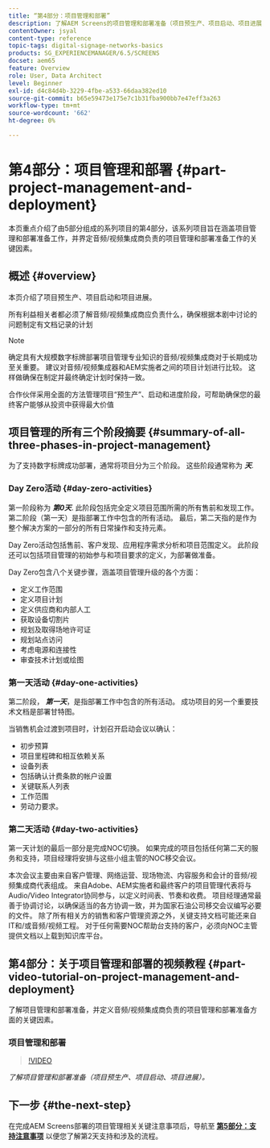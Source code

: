 ```yaml
---
title: “第4部分：项目管理和部署”
description: 了解AEM Screens的项目管理和部署准备（项目预生产、项目启动、项目进展）。
contentOwner: jsyal
content-type: reference
topic-tags: digital-signage-networks-basics
products: SG_EXPERIENCEMANAGER/6.5/SCREENS
docset: aem65
feature: Overview
role: User, Data Architect
level: Beginner
exl-id: d4c84d4b-3229-4fbe-a533-66daa382ed10
source-git-commit: b65e59473e175e7c1b31fba900bb7e47eff3a263
workflow-type: tm+mt
source-wordcount: '662'
ht-degree: 0%

---
```


# 第4部分：项目管理和部署 {#part-project-management-and-deployment}

本页重点介绍了由5部分组成的系列项目的第4部分，该系列项目旨在涵盖项目管理和部署准备工作，并界定音频/视频集成商负责的项目管理和部署准备工作的关键因素。

## 概述 {#overview}

本页介绍了项目预生产、项目启动和项目进展。

所有利益相关者都必须了解音频/视频集成商应负责什么，确保根据本剧中讨论的问题制定有文档记录的计划

>[!NOTE]
>
>确定具有大规模数字标牌部署项目管理专业知识的音频/视频集成商对于长期成功至关重要。 建议对音频/视频集成器和AEM实施者之间的项目计划进行比较。 这样做确保在制定并最终确定计划时保持一致。
>
>合作伙伴采用全面的方法管理项目“预生产”、启动和进度阶段，可帮助确保您的最终客户能够从投资中获得最大价值

## 项目管理的所有三个阶段摘要 {#summary-of-all-three-phases-in-project-management}

为了支持数字标牌成功部署，通常将项目分为三个阶段。 这些阶段通常称为 ***天***.

### Day Zero活动 {#day-zero-activities}

第一阶段称为 ***第0天***. 此阶段包括完全定义项目范围所需的所有售前和发现工作。 第二阶段（第一天）是指部署工作中包含的所有活动。 最后，第二天指的是作为整个解决方案的一部分的所有日常操作和支持元素。

Day Zero活动包括售前、客户发现、应用程序需求分析和项目范围定义。 此阶段还可以包括项目管理的初始参与和项目要求的定义，为部署做准备。

Day Zero包含八个关键步骤，涵盖项目管理升级的各个方面：

* 定义工作范围
* 定义项目计划
* 定义供应商和内部人工
* 获取设备切割片
* 规划及取得场地许可证
* 规划站点访问
* 考虑电源和连接性
* 审查技术计划或绘图

### 第一天活动 {#day-one-activities}

第二阶段， ***第一天***，是指部署工作中包含的所有活动。 成功项目的另一个重要技术文档是部署甘特图。

当销售机会过渡到项目时，计划召开启动会议以确认：

* 初步预算
* 项目里程碑和相互依赖关系
* 设备列表
* 包括确认计费条款的帐户设置
* 关键联系人列表
* 工作范围
* 劳动力要求。

### 第二天活动 {#day-two-activities}

第一天计划的最后一部分是完成NOC切换。 如果完成的项目包括任何第二天的服务和支持，项目经理将安排与这些小组主管的NOC移交会议。

本次会议主要由来自客户管理、网络运营、现场物流、内容服务和会计的音频/视频集成商代表组成。 来自Adobe、AEM实施者和最终客户的项目管理代表将与Audio/Video Integrator协同参与，以定义时间表、节奏和收费。 项目经理通常最善于协调讨论，以确保适当的各方协调一致，并为国家石油公司移交会议编写必要的文件。 除了所有相关方的销售和客户管理资源之外，关键支持文档可能还来自IT和/或音频/视频工程。 对于任何需要NOC帮助台支持的客户，必须向NOC主管提供文档以上载到知识库平台。

## 第4部分：关于项目管理和部署的视频教程 {#part-video-tutorial-on-project-management-and-deployment}

了解项目管理和部署准备，并定义音频/视频集成商负责的项目管理和部署准备方面的关键因素。

### 项目管理和部署

>[!VIDEO](https://video.tv.adobe.com/v/28408)

*了解项目管理和部署准备（项目预生产、项目启动、项目进展）。*

## 下一步 {#the-next-step}

在完成AEM Screens部署的项目管理相关关键注意事项后，导航至 **[第5部分：支持注意事项](support-considerations.md)** 以便您了解第2天支持和涉及的流程。
